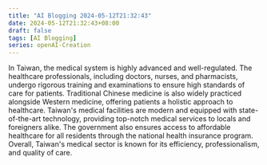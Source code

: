 ```yaml
---
title: "AI Blogging 2024-05-12T21:32:43"
date: 2024-05-12T21:32:43+08:00
draft: false
tags: [AI Blogging]
series: openAI-Creation
---
```

In Taiwan, the medical system is highly advanced and well-regulated. The healthcare professionals, including doctors, nurses, and pharmacists, undergo rigorous training and examinations to ensure high standards of care for patients. Traditional Chinese medicine is also widely practiced alongside Western medicine, offering patients a holistic approach to healthcare. Taiwan's medical facilities are modern and equipped with state-of-the-art technology, providing top-notch medical services to locals and foreigners alike. The government also ensures access to affordable healthcare for all residents through the national health insurance program. Overall, Taiwan's medical sector is known for its efficiency, professionalism, and quality of care.